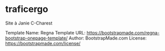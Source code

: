 # traficergo
Site à Janie C-Charest


Template Name: Regna
Template URL: https://bootstrapmade.com/regna-bootstrap-onepage-template/
Author: BootstrapMade.com
License: https://bootstrapmade.com/license/